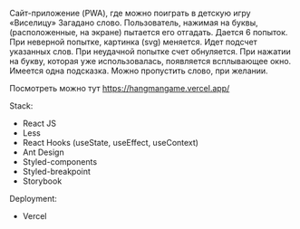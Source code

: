Сайт-приложение (PWA), где можно поиграть в детскую игру «Виселицу»
Загадано слово. Пользователь, нажимая на буквы, (расположенные, на экране) пытается его отгадать.
Дается 6 попыток. При неверной попытке, картинка (svg) меняется.
Идет подсчет указанных слов. При неудачной попытке счет обнуляется.
При нажатии на букву, которая уже использовалась, появляется всплывающее окно.
Имеется одна подсказка. Можно пропустить слово, при желании.

Посмотреть можно тут
https://hangmangame.vercel.app/

Stack:

- React JS
- Less
- React Hooks (useState, useEffect, useContext)
- Ant Design
- Styled-components
- Styled-breakpoint
- Storybook

Deployment:

- Vercel
